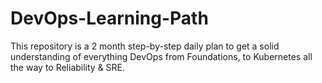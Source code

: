 # DevOps-Learning-Path
This repository is a 2 month step-by-step daily plan to get a solid understanding of everything DevOps from Foundations, to Kubernetes all the way to Reliability &amp; SRE. 



